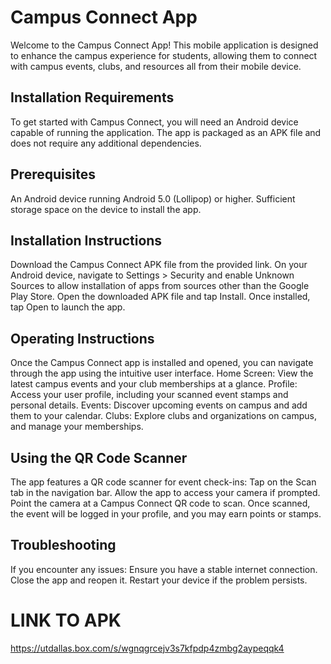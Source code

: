 # Campus Connect App
Welcome to the Campus Connect App! This mobile application is designed to enhance the campus experience for students, allowing them to connect with campus events, clubs, and resources all from their mobile device.

## Installation Requirements
To get started with Campus Connect, you will need an Android device capable of running the application. The app is packaged as an APK file and does not require any additional dependencies.

## Prerequisites
An Android device running Android 5.0 (Lollipop) or higher.
Sufficient storage space on the device to install the app.


## Installation Instructions
Download the Campus Connect APK file from the provided link.
On your Android device, navigate to Settings > Security and enable Unknown Sources to allow installation of apps from sources other than the Google Play Store.
Open the downloaded APK file and tap Install.
Once installed, tap Open to launch the app.


## Operating Instructions
Once the Campus Connect app is installed and opened, you can navigate through the app using the intuitive user interface.
Home Screen: View the latest campus events and your club memberships at a glance.
Profile: Access your user profile, including your scanned event stamps and personal details.
Events: Discover upcoming events on campus and add them to your calendar.
Clubs: Explore clubs and organizations on campus, and manage your memberships.


## Using the QR Code Scanner
The app features a QR code scanner for event check-ins:
Tap on the Scan tab in the navigation bar.
Allow the app to access your camera if prompted.
Point the camera at a Campus Connect QR code to scan.
Once scanned, the event will be logged in your profile, and you may earn points or stamps.

## Troubleshooting
If you encounter any issues:
Ensure you have a stable internet connection.
Close the app and reopen it.
Restart your device if the problem persists.

# LINK TO APK
https://utdallas.box.com/s/wgnqgrcejv3s7kfpdp4zmbg2aypeqqk4
